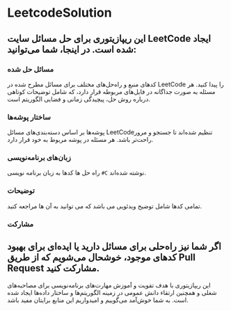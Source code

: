 # LeetcodeSolution

## این ریپازیتوری برای حل مسائل سایت LeetCode ایجاد شده است. در اینجا، شما می‌توانید:

### مسائل حل شده
کدهای منبع و راه‌حل‌های مختلف برای مسائل مطرح شده در LeetCode را پیدا کنید. هر مسئله به صورت جداگانه در فایل‌های مربوطه قرار دارد، که شامل توضیحات کوتاهی درباره روش حل، پیچیدگی زمانی و فضایی الگوریتم است.

### ساختار پوشه‌ها 
پوشه‌ها بر اساس دسته‌بندی‌های مسائل LeetCodeتنظیم شده‌اند تا جستجو و مرور راحت‌تر باشد. هر مسئله در پوشه مربوط به خود قرار دارد.

### زبان‌های برنامه‌نویسی 
راه حل ها کدها به زبان‌ برنامه نویسی `#C` نوشته شده‌اند.

### توضیحات
تمامی کدها شامل توضیح ویدئویی می باشد که می توانید به آن ها مراجعه کنید.

### مشارکت
اگر شما نیز راه‌حلی برای مسائل دارید یا ایده‌ای برای بهبود کدهای موجود، خوشحال می‌شویم که از طریق Pull Request مشارکت کنید. 
---
این ریپازیتوری با هدف تقویت و آموزش مهارت‌های برنامه‌نویسی برای مصاحبه‌های شغلی و همچنین ارتقاء دانش عمومی در زمینه الگوریتم‌ها و ساختار داده‌ها ایجاد شده است. به شما خوش‌آمد می‌گوییم و امیدواریم این منابع برایتان مفید باشد.
